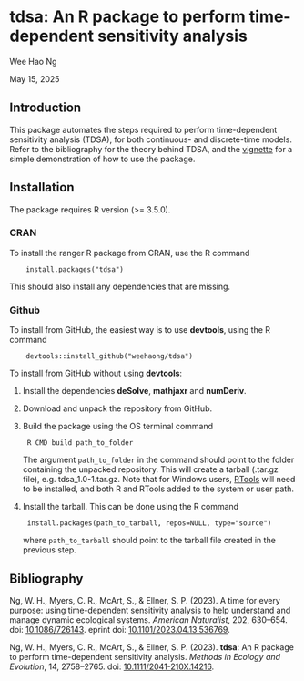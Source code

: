 # tdsa: An R package to perform time-dependent sensitivity analysis

Wee Hao Ng

May 15, 2025

## Introduction

This package automates the steps required to perform time-dependent sensitivity analysis (TDSA), for both continuous- and discrete-time models. Refer to the bibliography for the theory behind TDSA, and the [vignette](https://cran.r-project.org/web/packages/tdsa/vignettes/demo.html) for a simple demonstration of how to use the package.

## Installation
The package requires R version (>= 3.5.0).

### CRAN
To install the ranger R package from CRAN, use the R command

        install.packages("tdsa")

This should also install any dependencies that are missing.

### Github
To install from GitHub, the easiest way is to use **devtools**, using the R command

        devtools::install_github("weehaong/tdsa")

To install from GitHub without using **devtools**:
1. Install the dependencies **deSolve**, **mathjaxr** and **numDeriv**.

2. Download and unpack the repository from GitHub.

3. Build the package using the OS terminal command

        R CMD build path_to_folder
    
    The argument `path_to_folder` in the command should point to the folder containing the unpacked repository. This will create a tarball (.tar.gz file), e.g. tdsa_1.0-1.tar.gz. Note that for Windows users, [RTools](https://cran.r-project.org/bin/windows/Rtools) will need to be installed, and both R and RTools added to the system or user path.

4. Install the tarball. This can be done using the R command

        install.packages(path_to_tarball, repos=NULL, type="source")
    
    where `path_to_tarball` should point to the tarball file created in the previous step.


## Bibliography

Ng, W. H., Myers, C. R., McArt, S., & Ellner, S. P. (2023). A time for every purpose: using time-dependent sensitivity analysis to help understand and manage dynamic ecological systems. *American Naturalist*, 202, 630&ndash;654. doi: [10.1086/726143](https://doi.org/10.1086/726143). eprint doi: [10.1101/2023.04.13.536769](https://doi.org/10.1101/2023.04.13.536769).

Ng, W. H., Myers, C. R., McArt, S., & Ellner, S. P. (2023). **tdsa**: An R package to perform time-dependent sensitivity analysis. *Methods in Ecology and Evolution*, 14, 2758&ndash;2765. doi: [10.1111/2041-210X.14216](https://doi.org/10.1111/2041-210X.14216).


